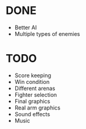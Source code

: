 # DONE
* Better AI
* Multiple types of enemies

# TODO
* Score keeping
* Win condition
* Different arenas
* Fighter selection
* Final graphics
* Real arm graphics
* Sound effects
* Music
